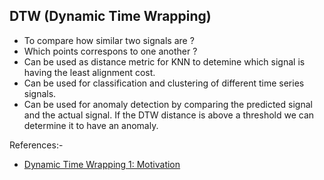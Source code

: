 ## DTW (Dynamic Time Wrapping)

- To compare how similar two signals are ?
- Which points correspons to one another ?
- Can be used as distance metric for KNN to detemine which signal is having the least alignment cost.
- Can be used for classification and clustering of different time series signals.
- Can be used for anomaly detection by comparing the predicted signal and the actual signal. If the DTW distance is above a threshold we can determine it to have an anomaly.


References:-

- [Dynamic Time Wrapping 1: Motivation](https://youtu.be/ERKDHZyZDwA)

